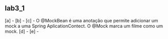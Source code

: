 ## lab3_1

[a] - 
[b] - 
[c] - O @MockBean é uma anotação que permite adicionar um mock a uma Spring AplicationContect.
O @Mock marca um filme como um mock. 
[d] -
[e] -